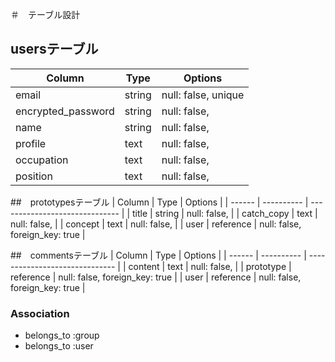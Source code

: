 
＃　テーブル設計

## usersテーブル

| Column              | Type       | Options                        |
| ------              | ---------- | ------------------------------ |
| email               | string     | null: false, unique            |
| encrypted_password  | string     | null: false,  |
| name                | string     | null: false,  |
| profile             | text       | null: false,  |
| occupation          | text       | null: false,  |
| position            | text       | null: false,  |

##　prototypesテーブル
| Column              | Type       | Options                        |
| ------              | ---------- | ------------------------------ |
| title               | string     | null: false,  |
| catch_copy          | text       | null: false,  |
| concept             | text       | null: false,  |
| user                | reference  | null: false, foreign_key: true |

##　commentsテーブル
| Column              | Type       | Options                        |
| ------              | ---------- | ------------------------------ |
| content             | text       | null: false,  |
| prototype           | reference  | null: false, foreign_key: true |
| user                | reference  | null: false, foreign_key: true |


### Association
- belongs_to :group
- belongs_to :user




